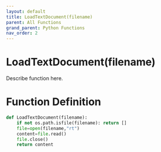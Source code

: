 ```yaml
---
layout: default
title: LoadTextDocument(filename)
parent: All Functions
grand_parent: Python Functions
nav_order: 2
---
```


# LoadTextDocument(filename)

Describe function here.

# Function Definition

```python
def LoadTextDocument(filename):
	if not os.path.isfile(filename): return []
	file=open(filename,"rt")
	content=file.read()
	file.close()	
	return content
```